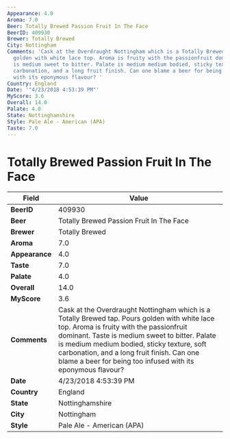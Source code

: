 ```yaml
---
Appearance: 4.0
Aroma: 7.0
Beer: Totally Brewed Passion Fruit In The Face
BeerID: 409930
Brewer: Totally Brewed
City: Nottingham
Comments: 'Cask at the Overdraught Nottingham which is a Totally Brewed tap. Pours
  golden with white lace top. Aroma is fruity with the passionfruit dominant. Taste
  is medium sweet to bitter. Palate is medium medium bodied, sticky texture, soft
  carbonation, and a long fruit finish. Can one blame a beer for being too infused
  with its eponymous flavour? '
Country: England
Date: '"4/23/2018 4:53:39 PM"'
MyScore: 3.6
Overall: 14.0
Palate: 4.0
State: Nottinghamshire
Style: Pale Ale - American (APA)
Taste: 7.0
---
```


# Totally Brewed Passion Fruit In The Face

| Field         | Value |
|---------------|-------|
| **BeerID** | 409930 |
| **Beer** | Totally Brewed Passion Fruit In The Face |
| **Brewer** | Totally Brewed |
| **Aroma** | 7.0 |
| **Appearance** | 4.0 |
| **Taste** | 7.0 |
| **Palate** | 4.0 |
| **Overall** | 14.0 |
| **MyScore** | 3.6 |
| **Comments** | Cask at the Overdraught Nottingham which is a Totally Brewed tap. Pours golden with white lace top. Aroma is fruity with the passionfruit dominant. Taste is medium sweet to bitter. Palate is medium medium bodied, sticky texture, soft carbonation, and a long fruit finish. Can one blame a beer for being too infused with its eponymous flavour?  |
| **Date** | 4/23/2018 4:53:39 PM |
| **Country** | England |
| **State** | Nottinghamshire |
| **City** | Nottingham |
| **Style** | Pale Ale - American (APA) |
